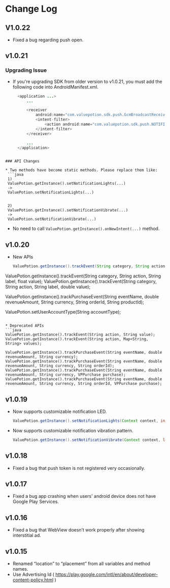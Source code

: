 # Change Log

## V1.0.22

* Fixed a bug regarding push open.

## v1.0.21

### Upgrading Issue

* If you're upgrading SDK from older version to v1.0.21, you must add the following code into AndroidManifest.xml.
  ```java
    <application ...>
        ...

        <receiver
            android:name="com.valuepotion.sdk.push.GcmBroadcastReceiver">
            <intent-filter>
                <action android:name="com.valuepotion.sdk.push.NOTIFICATION_OPENED" />
            </intent-filter>
        </receiver>

        ...
    </application>
 ```

### API Changes

* Two methods have become static methods. Please replace them like:
  ```java
  1)
  ValuePotion.getInstance().setNotificationLights(...)
  ->
  ValuePotion.setNotificationLights(...)


  2)
  ValuePotion.getInstance().setNotificationVibrate(...)
  ->
  ValuePotion.setNotificationVibrate(...)
  ```

* No need to call `ValuePotion.getInstance().onNewIntent(...)` method.

## v1.0.20
* New APIs
  ```java
  ValuePotion.getInstance().trackEvent(String category, String action, String label, int value);
ValuePotion.getInstance().trackEvent(String category, String action, String label, float value);
ValuePotion.getInstance().trackEvent(String category, String action, String label, double value);

  ValuePotion.getInstance().trackPurchaseEvent(String eventName, double revenueAmount, String currency, String orderId, String productId);
  
  ValuePotion.setUserAccountType(String accountType);
  ```

* Deprecated APIs
  ```java
  ValuePotion.getInstance().trackEvent(String action, String value);
  ValuePotion.getInstance().trackEvent(String action, Map<String, String> values);

  ValuePotion.getInstance().trackPurchaseEvent(String eventName, double revenueAmount, String currency);
  ValuePotion.getInstance().trackPurchaseEvent(String eventName, double revenueAmount, String currency, String orderId);
  ValuePotion.getInstance().trackPurchaseEvent(String eventName, double revenueAmount, String currency, VPPurchase purchase);
  ValuePotion.getInstance().trackPurchaseEvent(String eventName, double revenueAmount, String currency, String orderId, VPPurchase purchase);
  ```

## v1.0.19
* Now supports customizable notification LED.

  ```java
  ValuePotion.getInstance().setNotificationLights(Context context, int argb, int onMs, int offMs);
  ```
* Now supports customizable notification vibration pattern.

  ```java
  ValuePotion.getInstance().setNotificationVibrate(Context context, long[] pattern);
  ```

## v1.0.18
* Fixed a bug that push token is not registered very occasionally.

## v1.0.17
* Fixed a bug app crashing when users' android device does not have Google Play Services.

## v1.0.16
* Fixed a bug that WebView doesn’t work properly after showing interstitial ad.

## v1.0.15
* Renamed “location” to “placement” from all variables and method names.
* Use Advertising Id ( https://play.google.com/intl/en/about/developer-content-policy.html )
